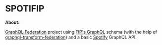 # SPOTIFIP
**About:** 


[GraphQL Federation](https://github.com/Razthevan/spotifip/blob/master/src/index.js) project using [FIP's GraphQL](https://github.com/Razthevan/spotifip/blob/master/src/fip.js) schema (with the help of [graphql-transform-federation](https://github.com/0xR/graphql-transform-federation))  and a basic [Spotify](https://github.com/Razthevan/spotifip/blob/master/src/spotify.js) GraphQL API. 

